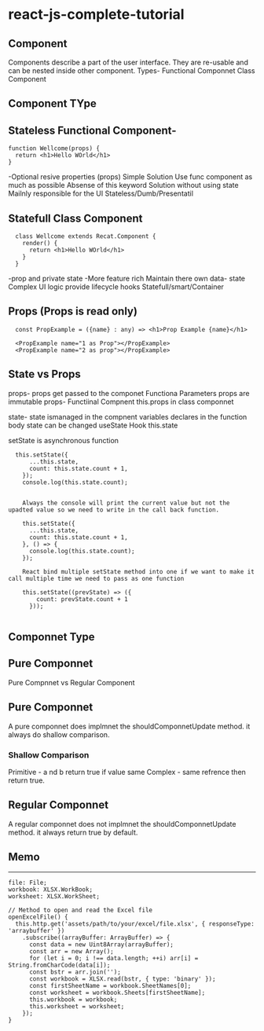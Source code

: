 # react-js-complete-tutorial
## Component
  Components describe a part of the user interface.
  They are re-usable and can be nested inside other component.
  Types- 
    Functional Componnet
    Class Component
    
## Component TYpe
## Stateless Functional Component-
  ``` 
  function Wellcome(props) {
    return <h1>Hello WOrld</h1>
  }
  ```
  
  -Optional resive properties (props)
  Simple Solution
Use func component as much as possible
Absense of this keyword
Solution without using state
Mailnly responsible for the UI
Stateless/Dumb/Presentatil
  
  
##  Statefull Class Component
  ```
    class Wellcome extends Recat.Component {
      render() {
        return <h1>Hello WOrld</h1>
      }
    }
  ```
  -prop and private state
  -More feature rich
  Maintain there own data- state
  Complex UI logic
  provide lifecycle hooks
  Statefull/smart/Container

## Props (Props is read only)

```
  const PropExample = ({name} : any) => <h1>Prop Example {name}</h1>
  
  <PropExample name="1 as Prop"></PropExample>
  <PropExample name="2 as prop"></PropExample>
```

## State vs Props

props- props get passed to the componet
Functiona Parameters
props are immutable
props- Functiinal Compnent
this.props in class componnet

state- state ismanaged in the compnent
variables declares in the function body
state can be changed
useState Hook
this.state

setState is asynchronous function


```
  this.setState({
      ...this.state,
      count: this.state.count + 1,
    });
    console.log(this.state.count);
    
    
    Always the console will print the current value but not the upadted value so we need to write in the call back function.
    
    this.setState({
      ...this.state,
      count: this.state.count + 1,
    }, () => {
      console.log(this.state.count);
    });
    
    React bind multiple setState method into one if we want to make it call multiple time we need to pass as one function
    
    this.setState((prevState) => ({
        count: prevState.count + 1
      }));
    
```

## Componnet Type
## Pure Componnet
Pure Compnnet vs Regular Component

## Pure Componnet
  A pure componnet does implmnet the shouldComponnetUpdate method. it always do shallow comparison.
  
  ### Shallow Comparison
  Primitive - a nd b return true if value same
  Complex - same refrence then return true.
  
## Regular Componnet
  A regular componnet does not implmnet the shouldComponnetUpdate method. it always return true by default.
  
##  Memo
 ----------------




```
file: File;
workbook: XLSX.WorkBook;
worksheet: XLSX.WorkSheet;

// Method to open and read the Excel file
openExcelFile() {
  this.http.get('assets/path/to/your/excel/file.xlsx', { responseType: 'arraybuffer' })
    .subscribe((arrayBuffer: ArrayBuffer) => {
      const data = new Uint8Array(arrayBuffer);
      const arr = new Array();
      for (let i = 0; i !== data.length; ++i) arr[i] = String.fromCharCode(data[i]);
      const bstr = arr.join('');
      const workbook = XLSX.read(bstr, { type: 'binary' });
      const firstSheetName = workbook.SheetNames[0];
      const worksheet = workbook.Sheets[firstSheetName];
      this.workbook = workbook;
      this.worksheet = worksheet;
    });
}

```
